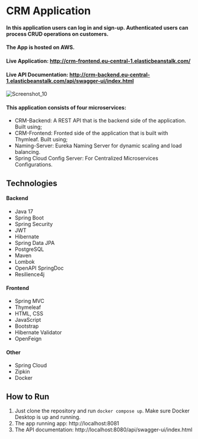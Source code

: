 # CRM Application
#### In this application users can log in and sign-up. Authenticated users can process CRUD operations on customers.
#### The App is hosted on AWS.
#### Live Application: http://crm-frontend.eu-central-1.elasticbeanstalk.com/
#### Live API Documentation: http://crm-backend.eu-central-1.elasticbeanstalk.com/api/swagger-ui/index.html

![Screenshot_10](https://github.com/mslmtrk/crm-application/assets/60064079/3fa4948b-e89b-4da3-87cf-b6cef041e5d1)

#### This application consists of four microservices:
- CRM-Backend: A REST API that is the backend side of the application. Built using;
- CRM-Frontend: Fronted side of the application that is built with Thymleaf. Built using;
- Naming-Server: Eureka Naming Server for dynamic scaling and load balancing.
- Spring Cloud Config Server: For Centralized Microservices Configurations.

## Technologies
#### Backend
- Java 17
- Spring Boot
- Spring Security
- JWT
- Hibernate
- Spring Data JPA
- PostgreSQL
- Maven
- Lombok
- OpenAPI SpringDoc
- Resilience4j
#### Frontend
- Spring MVC
- Thymeleaf
- HTML, CSS
- JavaScript
- Bootstrap
- Hibernate Validator
- OpenFeign
#### Other
- Spring Cloud
- Zipkin
- Docker
  
## How to Run
1. Just clone the repository and run `docker compose up`. Make sure Docker Desktop is up and running.
2. The app running app: http://localhost:8081
3. The API documentation: http://localhost:8080/api/swagger-ui/index.html

